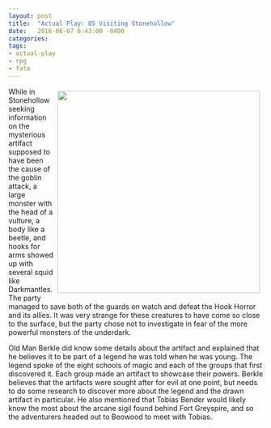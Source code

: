 ```yaml
---
layout: post
title:  "Actual Play: 05 Visiting Stonehollow"
date:   2016-06-07 6:43:00 -0400 
categories: 
tags: 
- actual-play
- rpg
- fate
---
```


[<img src="{{site.baseurl}}/images/hook-horror-attack.jpg" style="Float:right;width:400px;padding:7px;" />]({{site.baseurl}}/images/hook-horror-attack.jpg)
While in Stonehollow seeking information on the mysterious artifact supposed to have been the cause of the goblin attack, a large monster with the head of a vulture, a body like a beetle, and hooks for arms showed up with several squid like Darkmantles. The party managed to save both of the guards on watch and defeat the Hook Horror and its allies. It was very strange for these creatures to have come so close to the surface, but the party chose not to investigate in fear of the more powerful monsters of the underdark.

Old Man Berkle did know some details about the artifact and explained that he believes it to be part of a legend he was told when he was young. The legend spoke of the eight schools of magic and each of the groups that first discovered it. Each group made an artifact to showcase their powers. Berkle believes that the artifacts were sought after for evil at one point, but needs to do some research to discover more about the legend and the drawn artifact in particular. He also mentioned that Tobias Bender would likely know the most about the arcane sigil found behind Fort Greyspire, and so the adventurers headed out to Beowood to meet with Tobias.
